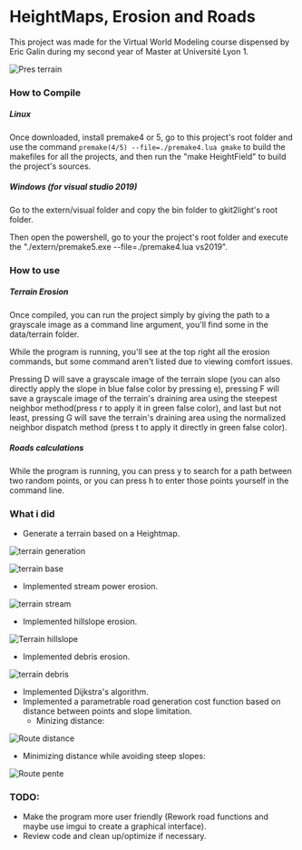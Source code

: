 # HeightMaps, Erosion and Roads

This project was made for the Virtual World Modeling course dispensed by Eric Galin during my second year of Master at Université Lyon 1.

![Pres terrain](https://user-images.githubusercontent.com/50468590/148096732-1aa787f8-87f5-4ad0-936e-fe45f8453ffe.png)

### How to Compile

##### Linux

Once downloaded, install premake4 or 5, go to this project's root folder and use the command ```premake(4/5) --file=./premake4.lua gmake``` to build the makefiles for all the projects, and then run the "make HeightField" to build the project's sources.

##### Windows (for visual studio 2019)

Go to the extern/visual folder and copy the bin folder to gkit2light's root folder.

Then open the powershell, go to your the project's root folder and execute the "./extern/premake5.exe --file=./premake4.lua vs2019".

### How to use

##### Terrain Erosion
Once compiled, you can run the project simply by giving the path to a grayscale image as a command line argument, you'll find some in the data/terrain folder.

While the program is running, you'll see at the top right all the erosion commands, but some command aren't listed due to viewing comfort issues.

Pressing D will save a grayscale image of the terrain slope (you can also directly apply the slope in blue false color by pressing e), pressing F will save a grayscale image of the terrain's draining area using the steepest neighbor method(press r to apply it in green false color), and last but not least, pressing G will save the terrain's draining area using the normalized neighbor dispatch method (press t to apply it directly in green false color).

##### Roads calculations
While the program is running, you can press y to search for a path between two random points, or you can press h to enter those points yourself in the command line.

### What i did

* Generate a terrain based on a Heightmap.

![terrain generation](https://user-images.githubusercontent.com/50468590/148097611-f7709717-2479-466c-a37b-d071fc02089e.png)

![terrain base](https://user-images.githubusercontent.com/50468590/148097667-4aef8f27-fc91-4afb-947b-0119b190c21e.png)

* Implemented stream power erosion.

![terrain stream](https://user-images.githubusercontent.com/50468590/148096891-bdcf2a5f-2e22-42c0-85fe-54e9f94fff57.png)
* Implemented hillslope erosion.

![Terrain hillslope](https://user-images.githubusercontent.com/50468590/148097712-bbdce838-ac02-42b2-afd1-ac769a25c821.png)

* Implemented debris erosion.

![terrain debris](https://user-images.githubusercontent.com/50468590/148097722-e39d7985-3e2c-4dca-a367-f679e56924f9.png)

* Implemented Dijkstra's algorithm.
* Implemented a parametrable road generation cost function based on distance between points and slope limitation.
  * Minizing distance:
  
![Route distance](https://user-images.githubusercontent.com/50468590/148096997-8f211dd0-9cf0-4ac3-9791-787f70a761de.png)
  * Minimizing distance while avoiding steep slopes:

![Route pente](https://user-images.githubusercontent.com/50468590/148097739-a67ea824-a61a-48f2-8cc5-ca4f9d79dac6.png)


### TODO:

* Make the program more user friendly (Rework road functions and maybe use imgui to create a graphical interface).
* Review code and clean up/optimize if necessary.
